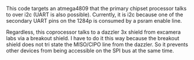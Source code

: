 This code targets an atmega4809 that the primary chipset processor talks to
over i2c (UART is also possible). Currently, it is i2c because one of the
secondary UART pins on the 1284p is consumed by a psram enable line.

Regardless, this coprocessor talks to a dazzler 3x shield from excamera labs
via a breakout shield. I have to do it this way because the breakout shield
does not tri state the MISO/CIPO line from the dazzler. So it prevents other
devices from being accessible on the SPI bus at the same time.
